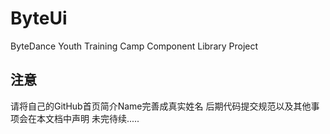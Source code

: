 # ByteUi
ByteDance Youth Training Camp Component Library Project

## 注意
请将自己的GitHub首页简介Name完善成真实姓名
后期代码提交规范以及其他事项会在本文档中声明
未完待续.....